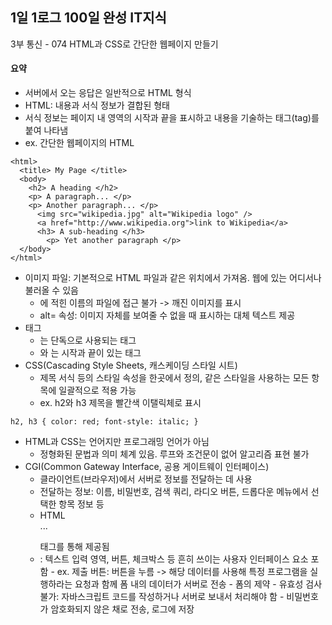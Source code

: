 ## 1일 1로그 100일 완성 IT지식

3부 통신 - 074 HTML과 CSS로 간단한 웹페이지 만들기

#### 요약

- 서버에서 오는 응답은 일반적으로 HTML 형식
- HTML: 내용과 서식 정보가 결합된 형태
- 서식 정보는 페이지 내 영역의 시작과 끝을 표시하고 내용을 기술하는 태그(tag)를 붙여 나타냄
- ex. 간단한 웹페이지의 HTML

```
<html>
  <title> My Page </title>
  <body>
    <h2> A heading </h2>
    <p> A paragraph... </p>
    <p> Another paragraph... </p>
      <img src="wikipedia.jpg" alt="Wikipedia logo" />
      <a href="http://www.wikipedia.org">link to Wikipedia</a>
      <h3> A sub-heading </h3>
        <p> Yet another paragraph </p>
  </body>
</html>
```

- 이미지 파일: 기본적으로 HTML 파일과 같은 위치에서 가져옴. 웹에 있는 어디서나 불러올 수 있음
  - <img>에 적힌 이름의 파일에 접근 불가 -> 깨진 이미지를 표시
  - alt= 속성: 이미지 자체를 보여줄 수 없을 때 표시하는 대체 텍스트 제공
- 태그
  - <img>는 단독으로 사용되는 태그
  - <body>와 </body>는 시작과 끝이 있는 태그
- CSS(Cascading Style Sheets, 캐스케이딩 스타일 시트)
  - 제목 서식 등의 스타일 속성을 한곳에서 정의, 같은 스타일을 사용하는 모든 항목에 일괄적으로 적용 가능
  - ex. h2와 h3 제목을 빨간색 이탤릭체로 표시
 
```
h2, h3 { color: red; font-style: italic; }
```

- HTML과 CSS는 언어지만 프로그래밍 언어가 아님
  - 정형화된 문법과 의미 체계 있음. 루프와 조건문이 없어 알고리즘 표현 불가
- CGI(Common Gateway Interface, 공용 게이트웨이 인터페이스)
  - 클라이언트(브라우저)에서 서버로 정보를 전달하는 데 사용
  - 전달하는 정보: 이름, 비밀번호, 검색 쿼리, 라디오 버튼, 드롭다운 메뉴에서 선택한 항목 정보 등
  - HTML <form> ... </form> 태그를 통해 제공됨
  - <form>: 텍스트 입력 영역, 버튼, 체크박스 등 흔히 쓰이는 사용자 인터페이스 요소 포함
    - ex. 제출 버튼: 버튼을 누름 -> 해당 데이터를 사용해 특정 프로그램을 실행하라는 요청과 함께 폼 내의 데이터가 서버로 전송
    - 폼의 제약
      - 유효성 검사 불가: 자바스크립트 코드를 작성하거나 서버로 보내서 처리해야 함
      - 비밀번호가 암호화되지 않은 채로 전송, 로그에 저장
